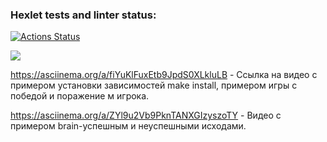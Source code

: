 ### Hexlet tests and linter status:
[![Actions Status](https://github.com/Yury-Pv/php-project-45/workflows/hexlet-check/badge.svg)](https://github.com/Yury-Pv/php-project-45/actions)

<a href="https://codeclimate.com/github/Yury-Pv/php-project-45/maintainability"><img src="https://api.codeclimate.com/v1/badges/9b6855b946c2d97f6ceb/maintainability" /></a>


https://asciinema.org/a/fiYuKlFuxEtb9JpdS0XLkluLB - Ссылка на видео с примером установки зависимостей make install, примером игры с победой и поражение м игрока.


https://asciinema.org/a/ZYl9u2Vb9PknTANXGIzyszoTY - Видео с примером brain-успешным и неуспешными исходами.
